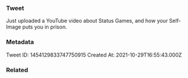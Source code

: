 ### Tweet
Just uploaded a YouTube video about Status Games, and how your Self-Image puts you in prison.

### Metadata
Tweet ID: 1454129833747750915
Created At: 2021-10-29T16:55:43.000Z

### Related

